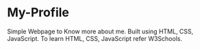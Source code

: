 # My-Profile
Simple Webpage to Know more about me.
Built using HTML, CSS, JavaScript.
To learn HTML, CSS, JavaScript refer W3Schools.
